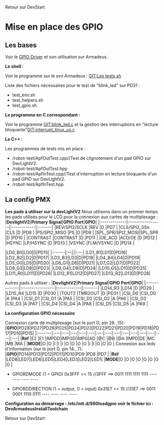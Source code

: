 Retour sur DevStart

# Mise en place des GPIO #

## Les bases ##

Voir le [GPIO Driver](http://www.armadeus.com/wiki/index.php?title=Gpio) et son utilisation sur Armadeus.

**Le shell :**

Voir le programme sur le svn Armadeus :
[GIT:Les tests sh](http://armadeus.git.sourceforge.net/git/gitweb.cgi?p=armadeus/armadeus;a=tree;f=target/test;h=2da529e161605dece6cb5728c867e3e04485eda6;hb=HEAD)

Liste des fichiers nécessaires pour le test de "blink\_led" sur PD31 :
  * test\_env.sh
  * test\_helpers.sh
  * test\_gpio.sh

**Le programme en C correspondant :**

Voir le programme [GIT:blink\_led.c](http://armadeus.git.sourceforge.net/git/gitweb.cgi?p=armadeus/armadeus;a=tree;f=target/demos/gpio;h=00f7dab496c87dc72fba7d7bec8a04ddafb0b0da;hb=HEAD) et la gestion des interruptions en "lecture bloquante"[GIT:interrupt\_linux\_us.c](http://armadeus.git.sourceforge.net/git/gitweb.cgi?p=armadeus/armadeus;a=tree;f=target/demos/real_time/interrupt/linux;h=b6e23565ef120804ca46dca3852acd5f666f453e;hb=HEAD)

**Le C++ :**

Les programmes de tests mis en place :
  * /robot-test/ApfOutTest.cpp//Test de clignotement d'un pad GPIO sur DevLightV2.
  * /robot-test/ApfOutTest.hpp
  * /robot-test/ApfInTest.cpp//Test d'interruption en lecture bloquante d'un pad GPIO sur DevLightV2.
  * /robot-test/ApfInTest.hpp

## La config PMX ##

**Les pads à utiliser sur la devLightV2**
Nous utilisons dans un premier temps les pads utilisés pour le LCD pour la connexion aux cartes de multiplexage :
|**DevlightV2**|**Primary Signal**|**GPIO Port**|**GPIO**|
|:-------------|:-----------------|:------------|:-------|
|REV/SPI2/SCLK |REV               |D            |PD7     |
|CLS/SPI2\_SSn |CLS               |D            |PD8     |
|PS/SPI2\_MISO |PS                |D            |PD9     |
|SPL\_SPR/SPI2\_MOSI|SPL\_SPR          |D            |PD10    |
|CONTRAST      |CONTRAST          |D            |PD11    |
|OE\_ACD       |ACD/OE            |D            |PD12    |
|HSYNC         |LP/HSYNC          |D            |PD13    |
|VSYNC         |FLM/VSYNC         |D            |PD14    |

|LD0\_B0|LD0|D|PD15|
|:------|:--|:|:---|
|LD1\_B1|LD1|D|PD16|
|LD2\_B2|LD2|D|PD17|
|LD3\_B3|LD3|D|PD18|
|LD4\_B4|LD4|D|PD19|
|LD5\_G0|LD5|D|PD20|
|LD6\_G1|LD6|D|PD21|
|LD7\_G2|LD7|D|PD22|
|LD8\_G3|LD8|D|PD23|
|LD9\_G4|LD9|D|PD24|
|LD10\_G5|LD10|D|PD25|
|LD11\_R0|LD11|D|PD26|
|LD12\_R1|LD12|D|PD27|
|LD13\_R2|LD13|D|PD28|

Autres pads à utiliser :
|**DevlightV2**|**Primary Signal**|**GPIO Port**|**GPIO**|
|:-------------|:-----------------|:------------|:-------|
|LD14\_R3      |LD14              |D            |PD29    |
|LD15\_R4      |LD15              |D            |PD30    |
|TOUT2         |TMR2OUT           |D            |PD31    |
|CSI\_D0       |CSI\_D0           |A            |PA4     |
|CSI\_D1       |CSI\_D1           |A            |PA5     |
|CSI\_D2       |CSI\_D2           |A            |PA6     |
|CSI\_D3       |CSI\_D3           |A            |PA7     |
|CSI\_D4       |CSI\_D4           |A            |PA8     |
|CSI\_D5       |CSI\_D5           |A            |PA9     |

**La configuration GPIO nécessaire**

Connexion carte de multiplexage (sur le port D, pin 28...15):
|**GPIO**|PD28|PD27|PD26|PD25|PD24|PD23|PD22|PD21|PD20|PD19|PD18|PD17|PD16|PD15|
|:-------|:---|:---|:---|:---|:---|:---|:---|:---|:---|:---|:---|:---|:---|:---|
|**Réf** |E2  |E1  |IMPDD|IMPGD|IMPG|AD  |@C  |@B  |@A  |IMPD|DE  |MC  |MB  |MA  |
|**MODE**|O   |O   |I   |I   |I   |O   |O   |O   |O   |I   |I   |O   |O   |O   |
Connexion aux leds d'information (sur le port D, pin 14...7):
|**GPIO**|PD14|PD13|PD12|PD11|PD10|PD9 |PD8 |PD7 |
|**Réf** |LED8|LED7|LED6|LED5|LED4|LED3|LED2|LED1|
|**MODE**|O   |O   |O   |O   |O   |O   |O   |O   |

  * GPIORDMODE (1 = GPIO)
0x3FFF << 15 //3FFF ==> 0011 1111 1111 1111 ---- ---- ---- ----

  * GPIORDDIRECTION (1 = output, 0 = input)
0x31E7 << 15 //31E7 ==> 0011 0001 1110 0111 ---- ---- ---- ----

**Configuration au démarrage : /etc/init.d/S60loadgpio
voir le fichier ici : DevArmadeusInstallToolchain**


Retour sur DevStart